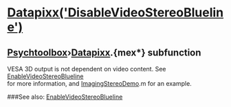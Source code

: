 # [Datapixx('DisableVideoStereoBlueline')](Datapixx-DisableVideoStereoBlueline) 
## [Psychtoolbox](Pyschtoolbox)&#8250;[Datapixx](Datapixx).{mex*} subfunction


VESA 3D output is not dependent on video content. See [EnableVideoStereoBlueline](EnableVideoStereoBlueline)  
for more information, and [ImagingStereoDemo](ImagingStereoDemo).m for an example.  
  


###See also:
[EnableVideoStereoBlueline](Datapixx-EnableVideoStereoBlueline)
